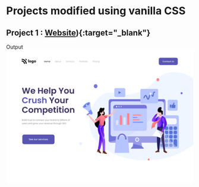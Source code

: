 # Projects modified using vanilla CSS

## Project 1 : [Website](https://swapnil-week3-project1.netlify.app/ "Project 1 preview on netlify")){:target="\_blank"}

Output  ![Preview Project 1](https://github.com/swapnilJain1/HTML-CSS-practice/blob/main/Week%2003/Project%2001/output.png?raw=true)

